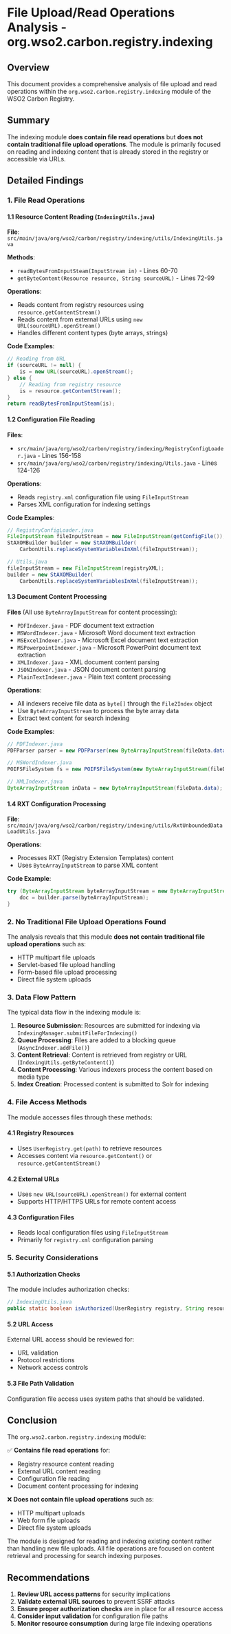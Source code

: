 # File Upload/Read Operations Analysis - org.wso2.carbon.registry.indexing

## Overview

This document provides a comprehensive analysis of file upload and read operations within the `org.wso2.carbon.registry.indexing` module of the WSO2 Carbon Registry.

## Summary

The indexing module **does contain file read operations** but **does not contain traditional file upload operations**. The module is primarily focused on reading and indexing content that is already stored in the registry or accessible via URLs.

## Detailed Findings

### 1. File Read Operations

#### 1.1 Resource Content Reading (`IndexingUtils.java`)

**File**: `src/main/java/org/wso2/carbon/registry/indexing/utils/IndexingUtils.java`

**Methods**:
- `readBytesFromInputSteam(InputStream in)` - Lines 60-70
- `getByteContent(Resource resource, String sourceURL)` - Lines 72-99

**Operations**:
- Reads content from registry resources using `resource.getContentStream()`
- Reads content from external URLs using `new URL(sourceURL).openStream()`
- Handles different content types (byte arrays, strings)

**Code Examples**:
```java
// Reading from URL
if (sourceURL != null) {
    is = new URL(sourceURL).openStream();
} else {
    // Reading from registry resource
    is = resource.getContentStream();
}
return readBytesFromInputSteam(is);
```

#### 1.2 Configuration File Reading

**Files**:
- `src/main/java/org/wso2/carbon/registry/indexing/RegistryConfigLoader.java` - Lines 156-158
- `src/main/java/org/wso2/carbon/registry/indexing/Utils.java` - Lines 124-126

**Operations**:
- Reads `registry.xml` configuration file using `FileInputStream`
- Parses XML configuration for indexing settings

**Code Examples**:
```java
// RegistryConfigLoader.java
FileInputStream fileInputStream = new FileInputStream(getConfigFile());
StAXOMBuilder builder = new StAXOMBuilder(
    CarbonUtils.replaceSystemVariablesInXml(fileInputStream));

// Utils.java
fileInputStream = new FileInputStream(registryXML);
builder = new StAXOMBuilder(
    CarbonUtils.replaceSystemVariablesInXml(fileInputStream));
```

#### 1.3 Document Content Processing

**Files** (All use `ByteArrayInputStream` for content processing):
- `PDFIndexer.java` - PDF document text extraction
- `MSWordIndexer.java` - Microsoft Word document text extraction
- `MSExcelIndexer.java` - Microsoft Excel document text extraction
- `MSPowerpointIndexer.java` - Microsoft PowerPoint document text extraction
- `XMLIndexer.java` - XML document content parsing
- `JSONIndexer.java` - JSON document content parsing
- `PlainTextIndexer.java` - Plain text content processing

**Operations**:
- All indexers receive file data as `byte[]` through the `File2Index` object
- Use `ByteArrayInputStream` to process the byte array data
- Extract text content for search indexing

**Code Examples**:
```java
// PDFIndexer.java
PDFParser parser = new PDFParser(new ByteArrayInputStream(fileData.data));

// MSWordIndexer.java
POIFSFileSystem fs = new POIFSFileSystem(new ByteArrayInputStream(fileData.data));

// XMLIndexer.java
ByteArrayInputStream inData = new ByteArrayInputStream(fileData.data);
```

#### 1.4 RXT Configuration Processing

**File**: `src/main/java/org/wso2/carbon/registry/indexing/utils/RxtUnboundedDataLoadUtils.java`

**Operations**:
- Processes RXT (Registry Extension Templates) content
- Uses `ByteArrayInputStream` to parse XML content

**Code Example**:
```java
try (ByteArrayInputStream byteArrayInputStream = new ByteArrayInputStream(rxtContent.getBytes())) {
    doc = builder.parse(byteArrayInputStream);
}
```

### 2. No Traditional File Upload Operations Found

The analysis reveals that this module **does not contain traditional file upload operations** such as:
- HTTP multipart file uploads
- Servlet-based file upload handling
- Form-based file upload processing
- Direct file system uploads

### 3. Data Flow Pattern

The typical data flow in the indexing module is:

1. **Resource Submission**: Resources are submitted for indexing via `IndexingManager.submitFileForIndexing()`
2. **Queue Processing**: Files are added to a blocking queue (`AsyncIndexer.addFile()`)
3. **Content Retrieval**: Content is retrieved from registry or URL (`IndexingUtils.getByteContent()`)
4. **Content Processing**: Various indexers process the content based on media type
5. **Index Creation**: Processed content is submitted to Solr for indexing

### 4. File Access Methods

The module accesses files through these methods:

#### 4.1 Registry Resources
- Uses `UserRegistry.get(path)` to retrieve resources
- Accesses content via `resource.getContent()` or `resource.getContentStream()`

#### 4.2 External URLs
- Uses `new URL(sourceURL).openStream()` for external content
- Supports HTTP/HTTPS URLs for remote content access

#### 4.3 Configuration Files
- Reads local configuration files using `FileInputStream`
- Primarily for `registry.xml` configuration parsing

### 5. Security Considerations

#### 5.1 Authorization Checks
The module includes authorization checks:
```java
// IndexingUtils.java
public static boolean isAuthorized(UserRegistry registry, String resourcePath, String action)
```

#### 5.2 URL Access
External URL access should be reviewed for:
- URL validation
- Protocol restrictions
- Network access controls

#### 5.3 File Path Validation
Configuration file access uses system paths that should be validated.

## Conclusion

The `org.wso2.carbon.registry.indexing` module:

✅ **Contains file read operations** for:
- Registry resource content reading
- External URL content reading
- Configuration file reading
- Document content processing for indexing

❌ **Does not contain file upload operations** such as:
- HTTP multipart uploads
- Web form file uploads
- Direct file system uploads

The module is designed for reading and indexing existing content rather than handling new file uploads. All file operations are focused on content retrieval and processing for search indexing purposes.

## Recommendations

1. **Review URL access patterns** for security implications
2. **Validate external URL sources** to prevent SSRF attacks
3. **Ensure proper authorization checks** are in place for all resource access
4. **Consider input validation** for configuration file paths
5. **Monitor resource consumption** during large file indexing operations
